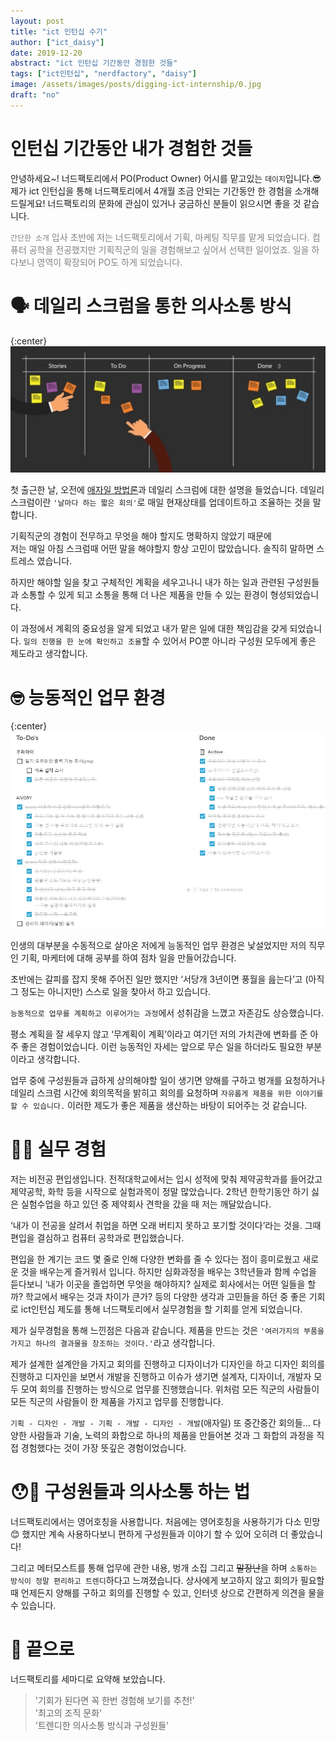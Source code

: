 ```yaml
---
layout: post
title: "ict 인턴십 수기"
author: ["ict_daisy"]
date: 2019-12-20
abstract: "ict 인턴십 기간동안 경험한 것들"
tags: ["ict인턴십", "nerdfactory", "daisy"]
image: /assets/images/posts/digging-ict-internship/0.jpg
draft: "no"
---
```



# 인턴십 기간동안 내가 경험한 것들 

안녕하세요~! 너드팩토리에서 PO(Product Owner) 어시를 맡고있는 `데이지`입니다.😎
제가 ict 인턴십을 통해 너드팩토리에서 4개월 조금 안되는 기간동안 한 경험을 소개해드릴게요!
너드팩토리의 문화에 관심이 있거나 궁금하신 분들이 읽으시면 좋을 것 같습니다.

<span style="color:gray">`간단한 소개`
입사 초반에 저는 너드팩토리에서 기획, 마케팅 직무를 맡게 되었습니다.
컴퓨터 공학을 전공했지만 기획직군의 일을 경험해보고 싶어서 선택한 일이었죠.
일을 하다보니 영역이 확장되어 PO도 하게 되었습니다.
</span>


# 🗣 데일리 스크럼을 통한 의사소통 방식

{:center}
![데일리 스크럼](/assets/images/posts/digging-ict-internship/0.jpg)


첫 출근한 날, 오전에 [애자일 방법론](https://blog.nerdfactory.ai/2019/07/23/nerdfactory-design-agile.html)과 데일리 스크럼에 대한 설명을 들었습니다.
데일리 스크럼이란 `'날마다 하는 짧은 회의'`로 매일 현재상태를 업데이트하고 조율하는 것을 말합니다.  
  
기획직군의 경험이 전무하고 무엇을 해야 할지도 명확하지 않았기 때문에  
저는 매일 아침 스크럼때 어떤 말을 해야할지 항상 고민이 많았습니다. 솔직히 말하면 스트레스 였습니다.
  
하지만 해야할 일을 찾고 구체적인 계획을 세우고나니 내가 하는 일과 관련된 구성원들과 소통할 수 있게 되고 소통을 통해 더 나은 제품을 만들 수 있는 환경이 형성되었습니다.

이 과정에서 계획의 중요성을 알게 되었고 내가 맡은 일에 대한 책임감을 갖게 되었습니다.
`일의 진행을 한 눈에 확인하고 조율`할 수 있어서 PO뿐 아니라 구성원 모두에게 좋은 제도라고 생각합니다.


# 🤓 능동적인 업무 환경

{:center}
![to-do list](/assets/images/posts/digging-ict-internship/1.jpg)

인생의 대부분을 수동적으로 살아온 저에게 능동적인 업무 환경은 낯설었지만
 저의 직무인 기획, 마케터에 대해 공부를 하여 점차 일을 만들어갔습니다.

초반에는 갈피를 잡지 못해 주어진 일만 했지만 ‘서당개 3년이면 풍월을 읊는다’고 (아직 그 정도는 아니지만) 스스로 일을 찾아서 하고 있습니다.

`능동적으로 업무를 계획하고 이루어가는 과정`에서 성취감을 느꼈고 자존감도 상승했습니다.

평소 계획을 잘 세우지 않고 ‘무계획이 계획’이라고 여기던 저의 가치관에 변화를 준 아주 좋은 경험이었습니다. 이런 능동적인 자세는 앞으로 무슨 일을 하더라도 필요한 부분이라고 생각합니다.

업무 중에 구성원들과 급하게 상의해야할 일이 생기면 양해를 구하고 벙개를 요청하거나 
데일리 스크럼 시간에 회의목적을 밝히고 회의를 요청하며 `자유롭게 제품을 위한 이야기를 할 수 있습니다.`
이러한 제도가 좋은 제품을 생산하는 바탕이 되어주는 것 같습니다.



# 👩‍🔧 실무 경험 

저는 비전공 편입생입니다. 전적대학교에서는 입시 성적에 맞춰 제약공학과를 들어갔고 제약공학, 화학 등을 시작으로 실험과목이 정말 많았습니다. 2학년 한학기동안 하기 싫은 실험수업을 하고 있던 중 제약회사 견학을 갔을 때 저는 깨달았습니다.

‘내가 이 전공을 살려서 취업을 하면 오래 버티지 못하고 포기할 것이다’라는 것을. 그때 편입을 결심하고 컴퓨터 공학과로 편입했습니다.

편입을 한 계기는 코드 몇 줄로 인해 다양한 변화를 줄 수 있다는 점이 흥미로웠고 새로운 것을 배우는게 즐거워서 입니다. 하지만 심화과정을 배우는 3학년들과 함께 수업을 듣다보니 ‘내가 이곳을 졸업하면 무엇을 해야하지? 실제로 회사에서는 어떤 일들을 할까? 학교에서 배우는 것과 차이가 큰가? 등의 다양한 생각과 고민들을 하던 중 좋은 기회로 ict인턴십 제도를 통해 너드팩토리에서 실무경험을 할 기회를 얻게 되었습니다.

제가 실무경험을 통해 느낀점은 다음과 같습니다.
제품을 만드는 것은 `'여러가지의 부품을 가지고 하나의 결과물을 창조하는 것이다.'`라고 생각합니다. 

제가 설계한 설계안을 가지고 회의를 진행하고 디자이너가 디자인을 하고 디자인 회의를 진행하고 디자인을 보면서 개발을 진행하고 이슈가 생기면 설계자, 디자이너, 개발자 모두 모여 회의를 진행하는 방식으로 업무를 진행했습니다.
위처럼 모든 직군의 사람들이 모든 직군의 사람들이 한 제품을 가지고 업무를 진행합니다.  

`기획 - 디자인 - 개발 - 기획 - 개발 - 디자인 - 개발`(애자일) 또 중간중간 회의들... 
다양한 사람들과 기술, 노력의 화합으로 하나의 제품을 만들어본 것과 그 화합의 과정을 직접 경험했다는 것이 가장 뜻깊은 경험이었습니다.



# 😯🤫 구성원들과 의사소통 하는 법

너드팩토리에서는 영어호칭을 사용합니다. 처음에는 영어호칭을 사용하기가 다소 민망😊 했지만 계속 사용하다보니 편하게 구성원들과 이야기 할 수 있어 오히려 더 좋았습니다! 

그리고 메터모스트를 통해 업무에 관한 내용, 벙개 소집 그리고 ~~말장난~~을 하며 `소통하는 방식이 정말 편리하고 트렌디`하다고 느껴졌습니다.
상사에게 보고하지 않고 회의가 필요할때 언제든지 양해를 구하고 회의를 진행할 수 있고,
인터넷 상으로 간편하게 의견을 물을 수 있습니다.



# 🚪 끝으로

너드팩토리를 세마디로 요약해 보았습니다.

>'기회가 된다면 꼭 한번 경험해 보기를 추천!' <br />
'최고의 조직 문화' <br />
'트렌디한 의사소통 방식과 구성원들'